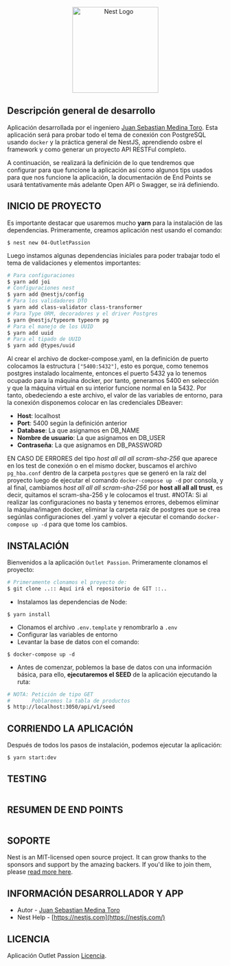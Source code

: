 <p align="center">
  <a href="http://nestjs.com/" target="blank"><img src="https://nestjs.com/img/logo-small.svg" width="200" alt="Nest Logo" /></a>
</p>

## __Descripción general de desarrollo__

Aplicación desarrollada por el ingeniero [Juan Sebastian Medina Toro](https://www.linkedin.com/in/juan-sebastian-medina-toro-887491249/). Esta aplicación será para probar todo el tema de conexión con PostgreSQL usando ```docker``` y la práctica general de NestJS, aprendiendo osbre el framework y como generar un proyecto API RESTFul completo.

A continuación, se realizará la definición de lo que tendremos que configurar para que funcione la aplicación así como algunos tips usados para que nos funcione la aplicación, la documentación de End Points se usará tentativamente más adelante Open API o Swagger, se irá definiendo.

## INICIO DE PROYECTO
Es importante destacar que usaremos mucho __yarn__ para la instalación de las dependencias. Primeramente, creamos aplicación nest usando el comando:
```
$ nest new 04-OutletPassion
```
Luego instamos algunas dependencias iniciales para poder trabajar todo el tema de validaciones y elementos importantes:
```bash
# Para configuraciones
$ yarn add joi
# Configuraciones nest
$ yarn add @nestjs/config
# Para los validadores DTO
$ yarn add class-validator class-transformer
# Para Type ORM, decoradores y el driver Postgres
$ yarn @nestjs/typeorm typeorm pg
# Para el manejo de los UUID
$ yarn add uuid
# Para el tipado de UUID
$ yarn add @types/uuid
```
Al crear el archivo de docker-compose.yaml, en la definición de puerto colocamos la estructura ``["5400:5432"]``, esto es porque, como tenemos postgres instalado localmente, entonces el puerto 5432 ya lo tenemos ocupado para la máquina docker, por tanto, generamos 5400 en selección y que la máquina virtual en su interior funcione normal en la 5432. Por tanto, obedeciendo a este archivo, el valor de las variables de entorno, para la conexión disponemos colocar en las credenciales DBeaver:
- __Host__: localhost
- __Port__: 5400 según la definición anterior
- __Database__: La que asignamos en DB_NAME
- __Nombre de usuario__: La que asignamos en DB_USER
- __Contraseña__: La que asignamos en DB_PASSWORD

EN CASO DE ERRORES del tipo _host all all all scram-sha-256_ que aparece en los test de conexión o en el mismo docker, buscamos el archivo ``pg_hba.conf`` dentro de la carpeta ``postgres`` que se generó en la raíz del proyecto luego de ejecutar el comando ``docker-compose up -d`` por consola, y al final, cambiamos _host all all all scram-sha-256_ por __host all all all trust__, es decir, quitamos el scram-sha-256 y le colocamos el trust. #NOTA: Si al realizar las configuraciones no basta y tenemos errores, debemos eliminar la máquina/imagen docker, eliminar la carpeta raíz de postgres que se crea segúnlas configuraciones del .yaml y volver a ejecutar el comando ``docker-compose up -d`` para que tome los cambios.

## INSTALACIÓN
Bienvenidos a la aplicación ``Outlet Passion``. Primeramente clonamos el proyecto:

```bash
# Primeramente clonamos el proyecto de:
$ git clone ..:: Aquí irá el repositorio de GIT ::..
```
- Instalamos las dependencias de Node:
```
$ yarn install
```
- Clonamos el archivo ``.env.template`` y renombrarlo a ``.env``
- Configurar las variables de entorno
- Levantar la base de datos con el comando:
```
$ docker-compose up -d
```
- Antes de comenzar, poblemos la base de datos con una información básica, para ello, __ejecutaremos el SEED__ de la aplicación ejecutando la ruta:
```bash
# NOTA: Petición de tipo GET
#       Poblaremos la tabla de productos
$ http://localhost:3050/api/v1/seed
```

## CORRIENDO LA APLICACIÓN
Después de todos los pasos de instalación, podemos ejecutar la aplicación:
```bash
$ yarn start:dev
```

## TESTING

```bash
```

## RESUMEN DE END POINTS

```bash
```

## SOPORTE

Nest is an MIT-licensed open source project. It can grow thanks to the sponsors and support by the amazing backers. If you'd like to join them, please [read more here](https://docs.nestjs.com/support).

## INFORMACIÓN DESARROLLADOR Y APP

- Autor - [Juan Sebastian Medina Toro](https://www.linkedin.com/in/juan-sebastian-medina-toro-887491249/)
- Nest Help - [https://nestjs.com](https://nestjs.com/)

## LICENCIA
Aplicación Outlet Passion [Licencia](LICENSE).
